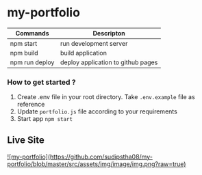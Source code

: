 # my-portfolio

| Commands        | Descripton                        |
|-----------------|-----------------------------------|
|npm start        |run development server             |
|npm build        |build application                  | 
|npm run deploy   |deploy application to github pages | 

### How to get started ?
1. Create .env file in your root directory. Take `.env.example` file as reference
2. Update `portfolio.js` file according to your requirements
3. Start app `npm start`

## Live Site
<a href="https://shresthasudip08.com.np" rel="my portfolio" target="_blank">
![my-portfolio](https://github.com/sudipstha08/my-portfolio/blob/master/src/assets/img/image/img.png?raw=true)
</a>